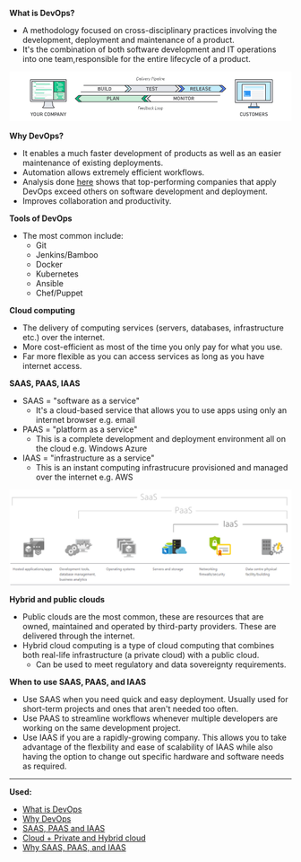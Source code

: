 **What is DevOps?**
- A methodology focused on cross-disciplinary practices involving the development, deployment and maintenance of a product.
- It's the combination of both software development and IT operations into one team,responsible for the entire lifecycle of a product.

![DevOps](images/do.png)

**Why DevOps?**
- It enables a much faster development of products as well as an easier maintenance of existing deployments.
- Automation allows extremely efficient workflows.
- Analysis done [here](https://services.google.com/fh/files/misc/state-of-devops-2019.pdf) shows that top-performing companies that apply DevOps exceed others on software development and deployment.
- Improves collaboration and productivity.

**Tools of DevOps**
- The most common include:
    - Git
    - Jenkins/Bamboo
    - Docker
    - Kubernetes
    - Ansible
    - Chef/Puppet

**Cloud computing**
- The delivery of computing services (servers, databases, infrastructure etc.) over the internet.
- More cost-efficient as most of the time you only pay for what you use.
- Far more flexible as you can access services as long as you have internet access.

**SAAS, PAAS, IAAS**
- SAAS = "software as a service"
    - It's a cloud-based service that allows you to use apps using only an internet browser e.g. email
- PAAS = "platform as a service"
    - This is a complete development and deployment environment all on the cloud e.g. Windows Azure
- IAAS = "infrastructure as a service"
    - This is an instant computing infrastrucure provisioned and managed over the internet e.g. AWS

![How these three relate to each other](images/as.png)

**Hybrid and public clouds**
- Public clouds are the most common, these are resources that are owned, maintained and operated by third-party providers. These are delivered through the internet.
- Hybrid cloud computing is a type of cloud computing that combines both real-life infrastructure (a private cloud) with a public cloud.
    - Can be used to meet regulatory and data sovereignty requirements.

**When to use SAAS, PAAS, and IAAS**
- Use SAAS when you need quick and easy deployment. Usually used for short-term projects and ones that aren't needed too often.
- Use PAAS to streamline workflows whenever multiple developers are working on the same development project.
- Use IAAS if you are a rapidly-growing company. This allows you to take advantage of the flexbility and ease of scalability of IAAS while also having the option to change out specific hardware and software needs as required.


---
**Used:**
- [What is DevOps](https://aws.amazon.com/devops/what-is-devops/)
- [Why DevOps](https://www.appdynamics.com/solutions/devops/why-devops-is-important#:~:text=DevOps%20is%20important%20because%20it's,easier%20maintenance%20of%20existing%20deployments.)
- [SAAS, PAAS and IAAS](https://azure.microsoft.com/en-gb/overview/what-is-iaas/)
- [Cloud + Private and Hybrid cloud](https://azure.microsoft.com/en-gb/overview/what-are-private-public-hybrid-clouds/#deployment-options)
- [Why SAAS, PAAS, and IAAS](https://www.bmc.com/blogs/saas-vs-paas-vs-iaas-whats-the-difference-and-how-to-choose/)
